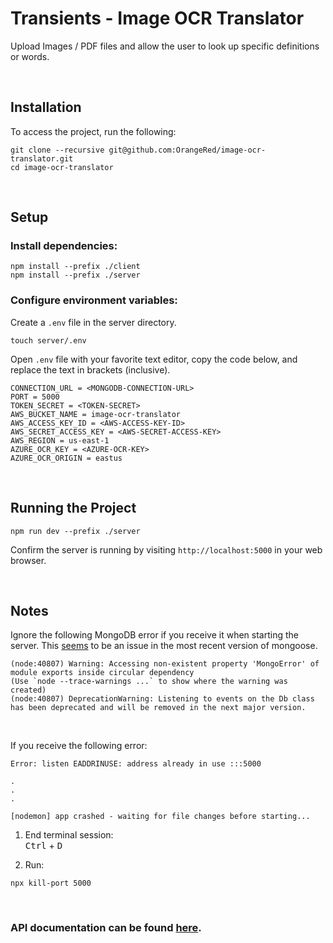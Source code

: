 # Transients - Image OCR Translator

Upload Images / PDF files and allow the user to look up specific definitions or words.

<br/>

## Installation

To access the project, run the following:
```
git clone --recursive git@github.com:OrangeRed/image-ocr-translator.git
cd image-ocr-translator
```

<br/>

## Setup

### Install dependencies:

```
npm install --prefix ./client
npm install --prefix ./server
```

### Configure environment variables:
Create a `.env` file in the server directory.
```
touch server/.env
```

Open `.env` file with your favorite text editor, copy the code below, and replace the text in brackets (inclusive).
```
CONNECTION_URL = <MONGODB-CONNECTION-URL>
PORT = 5000
TOKEN_SECRET = <TOKEN-SECRET>
AWS_BUCKET_NAME = image-ocr-translator
AWS_ACCESS_KEY_ID = <AWS-ACCESS-KEY-ID>
AWS_SECRET_ACCESS_KEY = <AWS-SECRET-ACCESS-KEY>
AWS_REGION = us-east-1
AZURE_OCR_KEY = <AZURE-OCR-KEY>
AZURE_OCR_ORIGIN = eastus
```

<br/>

## Running the Project
```
npm run dev --prefix ./server
```
Confirm the server is running by visiting `http://localhost:5000` in your web browser.

<br/>

## Notes

Ignore the following MongoDB error if you receive it when starting the server. This [seems](https://developer.mongodb.com/community/forums/t/warning-accessing-non-existent-property-mongoerror-of-module-exports-inside-circular-dependency/15411) to be an issue in the most recent version of mongoose. 

```
(node:40807) Warning: Accessing non-existent property 'MongoError' of module exports inside circular dependency
(Use `node --trace-warnings ...` to show where the warning was created)
(node:40807) DeprecationWarning: Listening to events on the Db class has been deprecated and will be removed in the next major version.
```

<br/>

If you receive the following error:
```
Error: listen EADDRINUSE: address already in use :::5000

.
.
.

[nodemon] app crashed - waiting for file changes before starting...
```

1. End terminal session:\
<kbd>Ctrl</kbd> + <kbd>D</kbd>

2. Run:
```
npx kill-port 5000
```

<br/>

### API documentation can be found [here](https://github.com/OrangeRed/image-ocr-translator/tree/main/server/API.md).
